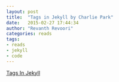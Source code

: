 ```yaml
---
layout: post
title:  "Tags in Jekyll by Charlie Park"
date:   2015-02-27 17:44:34
author: "Revanth Revoori"
categories: reads
tags:
- reads
- jekyll
- code
---
```

<a class="embedly-card" href="http://charliepark.org/tags-in-jekyll/">Tags In Jekyll</a>
<script async src="//cdn.embedly.com/widgets/platform.js" charset="UTF-8"></script>
<!--more-->